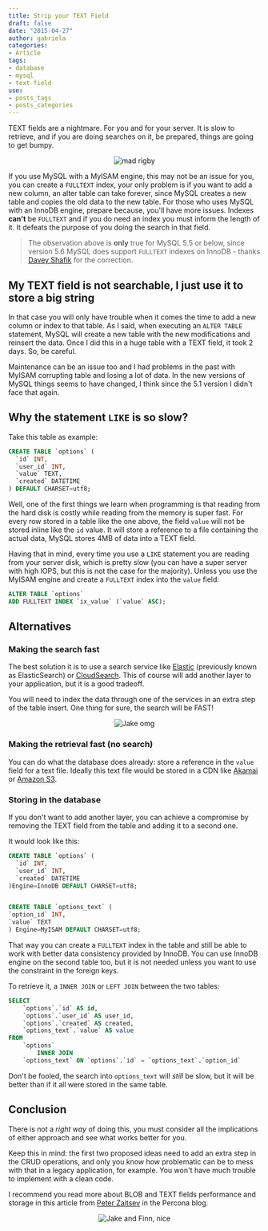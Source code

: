 ```yaml
---
title: Strip your TEXT Field
draft: false
date: "2015-04-27"
author: gabriela
categories:
- Article
tags:
- database
- mysql
- text field
use:
- posts_tags
- posts_categories
---
```

TEXT fields are a nightmare. For you and for your server. It is slow to retrieve, and if you are doing searches on it, be prepared, things are going to get bumpy.

<p style="text-align:center">
<img alt="mad rigby" src="http://gabriela.io/img/2015/04/rigby_pc.gif"> 
</p>

If you use MySQL with a MyISAM engine, this may not be an issue for you, you can create a `FULLTEXT` index, your only problem is if you want to add a new column, an alter table can take forever, since MySQL creates a new table and copies the old data to the new table. For those who uses MySQL with an InnoDB engine, prepare because, you'll have more issues. Indexes **can't** be `FULLTEXT` and if you do need an index  you must inform the length of it. It defeats the purpose of you doing the search in that field.

> The observation above is **only** true for MySQL 5.5 or below, since version 5.6 MySQL does support `FULLTEXT` indexes on InnoDB - thanks [Davey Shafik](http://daveyshafik.com/) for the correction.

## My TEXT field is not searchable, I just use it to store a big string

In that case you will only have trouble when it comes the time to add a new column or index to that table. As I said, when executing an `ALTER TABLE` statement, MySQL will create a new table with the new modifications and reinsert the data. Once I did this in a huge table with a TEXT field, it took 2 days. So, be careful.

Maintenance can be an issue too and I had problems in the past with MyISAM corrupting table and losing a lot of data. In the new versions of MySQL things seems to have changed, I think since the 5.1 version I didn't face that again.

## Why the statement `LIKE` is so slow?

Take this table as example:

```sql
CREATE TABLE `options` (
  `id` INT,
  `user_id` INT,
  `value` TEXT,
  `created` DATETIME
) DEFAULT CHARSET=utf8;
```

Well, one of the first things we learn when programming is that reading from the hard disk is costly while reading from the memory is super fast. For every row stored in a table like the one above, the field `value` will not be stored inline like the `id` value. It will store a reference to a file containing the actual data, MySQL stores 4MB of data into a TEXT field.

Having that in mind, every time you use a `LIKE` statement you are reading from your server disk, which is pretty slow (you can have a super server with high IOPS, but this is not the case for the majority). Unless you use the MyISAM engine and create a `FULLTEXT` index into the `value` field:

```sql
ALTER TABLE `options`
ADD FULLTEXT INDEX `ix_value` (`value` ASC);
```

## Alternatives

### Making the search fast

The best solution it is to use a search service like [Elastic](https://www.elastic.co) (previously known as ElasticSearch) or [CloudSearch](http://aws.amazon.com/cloudsearch/). This of course will add another layer to your application, but it is a good tradeoff.

You will need to index the data through one of the services in an extra step of the table insert. One thing for sure, the search will be FAST!

<p style="text-align:center">
<img alt="Jake omg" src="http://gabriela.io/img/2015/04/ohh_adventure_time.gif">
</p>

### Making the retrieval fast (no search)

You can do what the database does already: store a reference in the `value` field for a text file. Ideally this text file would be stored in a CDN like [Akamai](http://www.akamai.com) or [Amazon S3](http://aws.amazon.com/s3/).

### Storing in the database

If you don't want to add another layer, you can achieve a compromise by removing the TEXT field from the table and adding it to a second one.

It would look like this:

```sql
CREATE TABLE `options` (
  `id` INT,
  `user_id` INT,
  `created` DATETIME
)Engine=InnoDB DEFAULT CHARSET=utf8;


CREATE TABLE `options_text` (
`option_id` INT,
`value` TEXT
) Engine=MyISAM DEFAULT CHARSET=utf8;
```

That way you can create a `FULLTEXT` index in the table and still be able to work with better data consistency provided by InnoDB. You can use InnoDB engine on the second table too, but it is not needed unless you want to use the constraint in the foreign keys.

To retrieve it, a `INNER JOIN` or `LEFT JOIN` between the two tables:

```sql
SELECT
    `options`.`id` AS id,
    `options`.`user_id` AS user_id,
    `options`.`created` AS created,
    `options_text`.`value` AS value
FROM
    `options`
        INNER JOIN
    `options_text` ON `options`.`id` = `options_text`.`option_id`
```
Don't be fooled, the search into `options_text` will *still* be slow, but it will be better than if it all were stored in the same table.

## Conclusion

There is not a *right way* of doing this, you must consider all the implications of either approach and see what works better for you.

Keep this in mind: the first two proposed ideas need to add an extra step in the CRUD operations, and only you know how problematic can be to mess with that in a legacy application, for example. You won't have much trouble to implement with a clean code.

I recommend you read more about BLOB and TEXT fields performance and storage in this article from [Peter Zaitsev](http://www.percona.com/blog/2010/02/09/blob-storage-in-innodb/) in the Percona blog.

<p style="text-align:center">
<img alt="Jake and Finn, nice" src="http://gabriela.io/img/2015/04/nice_jake_and_fin.gif">
</p>
